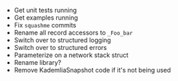 - Get unit tests running
- Get examples running
- Fix `squashme` commits
- Rename all record accessors to `_Foo_bar`
- Switch over to structured logging
- Switch over to structured errors
- Parameterize on a network stack struct
- Rename library?
- Remove KademliaSnapshot code if it's not being used
